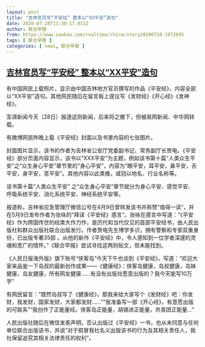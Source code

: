 ```yaml
---
layout: post
title: "吉林官员写“平安经” 整本以“XX平安”造句"
date: 2020-07-28T11:30:17.911Z
author: 联合早报
from: https://www.zaobao.com/realtime/china/story20200728-1072695
tags: [ 联合早报 ]
categories: [ news, 联合早报 ]
---
```

<!--1595961060000-->
[吉林官员写“平安经” 整本以“XX平安”造句](https://www.zaobao.com/realtime/china/story20200728-1072695)
------

<div>
<p>有中国网民上载照片，显示由中国吉林地方官员撰写的作品《平安经》，内容全部以“XX平安”造句。其他网民随后在留言板上提议写《发财经》《开心经》《发神经》。</p><p>澎湃新闻今天（28日）报道这则新闻，后来将之撤下，但被易网新闻、中华网转载。</p><p>有微博网民昨晚上载《平安经》封面以及书里内容的七张图片。</p><section id="imu"><div id="dfp-ad-imu1-wrapper" class="dfp-tag-wrapper"><div id="dfp-ad-imu1" class="dfp-tag-wrapper"></div></div></section><p>封面图片显示，该书的作者为吉林省公安厅党委副书记、常务副厅长贺电。《平安经》部分页面内容显示，该书以“XXX平安”为主题，例如该书第十篇“人类众生平安”之“众生身心平安”章节里的“身心平安”，内容为“眼平安，耳平安，鼻平安，舌平安，身平安，意平安”。其他内容以此类推，或冠以地名、行业名称等。</p><p>该书第十篇“人类众生平安” 之“众生身心平安”章节就分为身心平安、感觉平安、呼吸系统平安、消化系统平安、神经系统平安等。</p><p>报道称，吉林省应急管理厅微信公号在4月9日曾转发该书并称赞“值得一读”，并在5月9日发布作者为张咏的“拜读《平安经》感言”。张咏在感言中写道：“《平安经》作为跨国传世的经类大作力作，是历代和当代仅见的首部平安经书，由人民出版社和群众出版社联合出版发行。作者贺电先生博学多识，拥有警察和专家双重身份，已出版专著35部 。从他的新作《平安经》中，令人感知到一位学者深邃的灵魂和宽广的情怀。”《联合早报》尝试寻找这两则贴文，但未能找到。</p><p>《人民日报海外版》旗下账号“侠客岛”今天下午也谈到《平安经》，写道：“欢迎大家来品鉴一下岛叔的最新创作成果——《健康经》：侠客岛健康，岛叔健康，岛妹健康，岛友健康，所有网友健康……有没有出版社愿意出版的？我今天能写10万字”</p><div id="innity-in-post"></div><div id="dfp-ad-midarticlespecial-wrapper" class="dfp-tag-wrapper"><div id="dfp-ad-midarticlespecial" class="dfp-tag-wrapper"></div></div><p>有网民留言：“既然岛叔写了《健康经》，那我来给大家写个《发财经》吧：你发财，我发财，国家发财，大家都发财……”“我准备写一部《开心经》，有意愿出版的可联系”“我创作了正能量经。侠客岛正能量，胡锡进正能量，共青团正能量…”</p><p>人民出版社随后在微信发表声明，否认出版过《平安经》一书，也从未同意与任何单位联合出版该书，并说“对于假冒我社名义出版该书的行为及其相关责任人，我社保留追究其相关法律责任的权利”。 </p>
</div>
